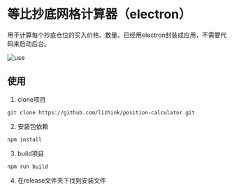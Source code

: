 # 等比抄底网格计算器（electron）
用于计算每个抄底仓位的买入价格、数量。已经用electron封装成应用，不需要代码来启动后台。

![use](http://www.wuzewen.cn/github/1.png)

## 使用
1. clone项目
```
git clone https://github.com/lizhink/position-calculator.git
```

2. 安装包依赖
```
npm install
```

3. build项目
```
npm run build
```

4. 在release文件夹下找到安装文件
